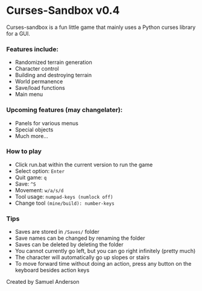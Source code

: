 # Curses-Sandbox v0.4

Curses-sandbox is a fun little game that mainly uses a Python curses library for a GUI.

### Features include:
* Randomized terrain generation
* Character control
* Building and destroying terrain
* World permanence
* Save/load functions
* Main menu

### Upcoming features (may changelater):
* Panels for various menus
* Special objects
* Much more...

### How to play
* Click run.bat within the current version to run the game
* Select option: `Enter`
* Quit game: `q`
* Save: `^S`
* Movement: `w/a/s/d`
* Tool usage: `numpad-keys (numlock off)`
* Change tool `(mine/build): number-keys`

### Tips
* Saves are stored in `/Saves/` folder
* Save names can be changed by renaming the folder
* Saves can be deleted by deleting the folder
* You cannot currently go left, but you can go right infinitely (pretty much)
* The character will automatically go up slopes or stairs
* To move forward time without doing an action, press any button on the keyboard besides action keys

Created by Samuel Anderson